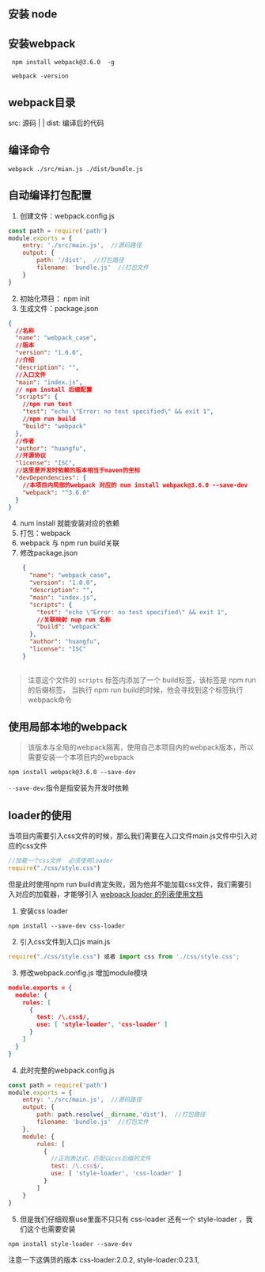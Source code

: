 ##  安装 node 

## 安装webpack
```shell
 npm install webpack@3.6.0  -g 
 
 webpack -version
```

## webpack目录
src: 源码
|
|
dist: 编译后的代码

## 编译命令

```shell
webpack ./src/mian.js ./dist/bundle.js
```

## 自动编译打包配置
1. 创建文件：webpack.config.js

```js
const path = require('path')
module.exports = {
	entry: './src/main.js',  //源码路径
	output: {
		path: '/dist',  //打包路径
		filename: 'bundle.js'  //打包文件
	}
}
```
2. 初始化项目： npm init
3. 生成文件：package.json
```json 
{
  //名称
  "name": "webpack_case",
  //版本
  "version": "1.0.0",
  //介绍
  "description": "",
  //入口文件
  "main": "index.js",
  // npm install 后缀配置
  "scripts": {
	//npm run test
    "test": "echo \"Error: no test specified\" && exit 1",
	//npm run build
    "build": "webpack"
  },
  //作者
  "author": "huangfu",
  //开源协议
  "license": "ISC",
  //这里是开发时依赖的版本相当于maven的坐标
  "devDependencies": {
	//本项目内局部的webpack 对应的 num install webpack@3.6.0 --save-dev
    "webpack": "^3.6.0"
  }
}

```
4. num install 就能安装对应的依赖
5. 打包：webpack
6. webpack 与 npm run build关联
7. 修改package.json

```json
	{
	  "name": "webpack_case",
	  "version": "1.0.0",
	  "description": "",
	  "main": "index.js",
	  "scripts": {
	    "test": "echo \"Error: no test specified\" && exit 1",
		//关联映射 nup run 名称
		"build": "webpack"
	  },
	  "author": "huangfu",
	  "license": "ISC"
	}
	
```

>注意这个文件的 `scripts` 标签内添加了一个 build标签，该标签是 npm run 的后缀标签， 
>当执行 npm run build的时候，他会寻找到这个标签执行 webpack命令

## 使用局部本地的webpack
>该版本与全局的webpack隔离，使用自己本项目内的webpack版本，所以需要安装一个本项目内的webpack
```shell 
npm install webpack@3.6.0 --save-dev
```
`--save-dev`:指令是指安装为开发时依赖

## loader的使用
当项目内需要引入css文件的时候，那么我们需要在入口文件main.js文件中引入对应的css文件
```js
//加载一个css文件  必须使用loader
require("./css/style.css")
```
但是此时使用npm run build肯定失败，因为他并不能加载css文件，我们需要引入对应的加载器，才能够引入
[webpack loader 的列表使用文档](https://www.webpackjs.com/loaders/)

1. 安装css loader
```shell
npm install --save-dev css-loader
```
2. 引入css文件到入口js main.js
```js
require("./css/style.css") 或者 import css from './css/style.css';
```
3. 修改webpack.config.js 增加module模块
```json
module.exports = {
  module: {
    rules: [
      {
        test: /\.css$/,
        use: [ 'style-loader', 'css-loader' ]
      }
    ]
  }
}
```
4. 此时完整的webpack.config.js
```js
const path = require('path')
module.exports = {
	entry: './src/main.js',  //源码路径
	output: {
		path: path.resolve(__dirname,'dist'),  //打包路径
		filename: 'bundle.js'  //打包文件
	},
	module: {
	    rules: [
	      {
			//正则表达式，匹配以css后缀的文件
	        test: /\.css$/,
	        use: [ 'style-loader', 'css-loader' ]
	      }
	    ]
	}
}
```
5. 但是我们仔细观察use里面不只只有 css-loader 还有一个 style-loader ，我们这个也需要安装
```shell
npm install style-loader --save-dev
```
注意一下这俩货的版本 css-loader:2.0.2, style-loader:0.23.1,